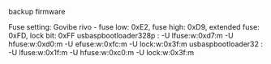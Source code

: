 backup firmware

Fuse setting:
Govibe rivo - fuse low: 0xE2, fuse high: 0xD9, extended fuse: 0xFD, lock bit: 0xFF
usbaspbootloader328p : -U lfuse:w:0xd7:m -U hfuse:w:0xd0:m -U efuse:w:0xfc:m -U lock:w:0x3f:m
usbaspbootloader32 : -U lfuse:w:0x1f:m -U hfuse:w:0xc0:m -U lock:w:0x3f:m
